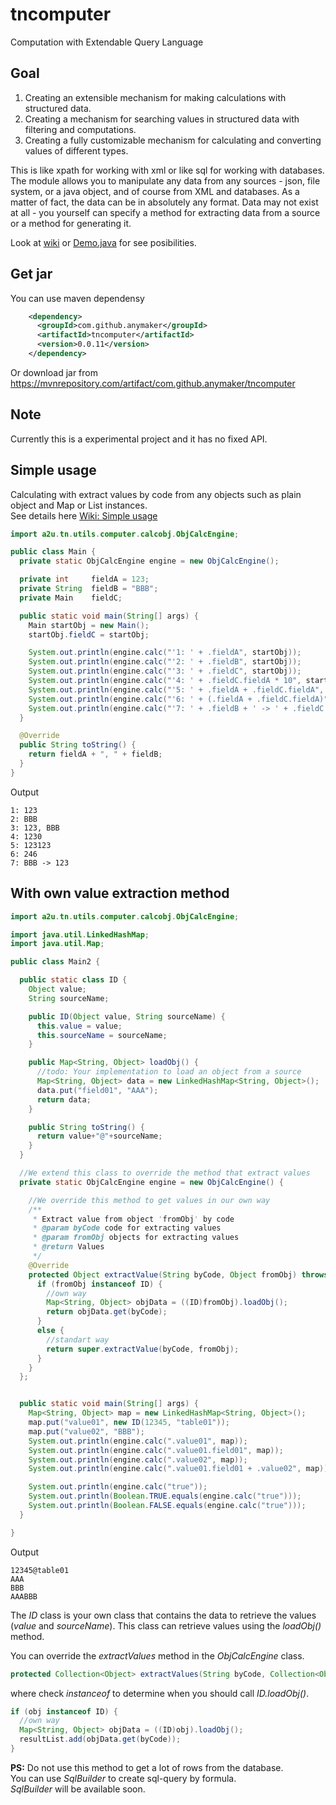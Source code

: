 # tncomputer
Computation with Extendable Query Language


## Goal
1. Creating an extensible mechanism for making calculations with structured data.
2. Creating a mechanism for searching values in structured data with filtering and computations.
3. Creating a fully customizable mechanism for calculating and converting values of different types.

This is like xpath for working with xml or like sql for working with databases. \
The module allows you to manipulate any data from any sources - json, file system, or a java object, and of course from XML and databases. 
As a matter of fact, the data can be in absolutely any format.
Data may not exist at all - you yourself can specify a method for extracting data from a source or a method for generating it.


Look at [wiki](https://github.com/anymaker/tncomputer/wiki)
or [Demo.java](https://github.com/anymaker/tncomputer/blob/master/test/a2u/tn/utils/computer/Demo.java)
for see posibilities.


## Get jar
You can use maven dependensy
```xml
    <dependency>
      <groupId>com.github.anymaker</groupId>
      <artifactId>tncomputer</artifactId>
      <version>0.0.11</version>
    </dependency>
```
Or download jar from https://mvnrepository.com/artifact/com.github.anymaker/tncomputer


## Note
Currently this is a experimental project and it has no fixed API.

## Simple usage
Calculating with extract values by code from any objects such as plain object and Map or List instances. \
See details here [Wiki: Simple usage](https://github.com/anymaker/tncomputer/wiki/Simple-usage)

```java
import a2u.tn.utils.computer.calcobj.ObjCalcEngine;

public class Main {
  private static ObjCalcEngine engine = new ObjCalcEngine();

  private int     fieldA = 123;
  private String  fieldB = "BBB";
  private Main    fieldC;

  public static void main(String[] args) {
    Main startObj = new Main();
    startObj.fieldC = startObj;

    System.out.println(engine.calc("'1: ' + .fieldA", startObj));
    System.out.println(engine.calc("'2: ' + .fieldB", startObj));
    System.out.println(engine.calc("'3: ' + .fieldC", startObj));
    System.out.println(engine.calc("'4: ' + .fieldC.fieldA * 10", startObj));
    System.out.println(engine.calc("'5: ' + .fieldA + .fieldC.fieldA", startObj));
    System.out.println(engine.calc("'6: ' + (.fieldA + .fieldC.fieldA)", startObj));
    System.out.println(engine.calc("'7: ' + .fieldB + ' -> ' + .fieldC.fieldA", startObj));
  }

  @Override
  public String toString() {
    return fieldA + ", " + fieldB;
  }
}
```
Output
```
1: 123
2: BBB
3: 123, BBB
4: 1230
5: 123123
6: 246
7: BBB -> 123
```

## With own value extraction method

```java
import a2u.tn.utils.computer.calcobj.ObjCalcEngine;

import java.util.LinkedHashMap;
import java.util.Map;

public class Main2 {

  public static class ID {
    Object value;
    String sourceName;

    public ID(Object value, String sourceName) {
      this.value = value;
      this.sourceName = sourceName;
    }

    public Map<String, Object> loadObj() {
      //todo: Your implementation to load an object from a source
      Map<String, Object> data = new LinkedHashMap<String, Object>();
      data.put("field01", "AAA");
      return data;
    }

    public String toString() {
      return value+"@"+sourceName;
    }
  }

  //We extend this class to override the method that extract values
  private static ObjCalcEngine engine = new ObjCalcEngine() {

    //We override this method to get values in our own way
    /**
     * Extract value from object 'fromObj' by code
     * @param byCode code for extracting values
     * @param fromObj objects for extracting values
     * @return Values
     */
    @Override
    protected Object extractValue(String byCode, Object fromObj) throws Exception {
      if (fromObj instanceof ID) {
        //own way
        Map<String, Object> objData = ((ID)fromObj).loadObj();
        return objData.get(byCode);
      }
      else {
        //standart way
        return super.extractValue(byCode, fromObj);
      }
    }
  };


  public static void main(String[] args) {
    Map<String, Object> map = new LinkedHashMap<String, Object>();
    map.put("value01", new ID(12345, "table01"));
    map.put("value02", "BBB");
    System.out.println(engine.calc(".value01", map));
    System.out.println(engine.calc(".value01.field01", map));
    System.out.println(engine.calc(".value02", map));
    System.out.println(engine.calc(".value01.field01 + .value02", map));

    System.out.println(engine.calc("true"));
    System.out.println(Boolean.TRUE.equals(engine.calc("true")));
    System.out.println(Boolean.FALSE.equals(engine.calc("true")));
  }

}
```
Output
```
12345@table01
AAA
BBB
AAABBB
```

The *ID* class is your own class that contains the data to retrieve the values ​​(*value* and *sourceName*). 
This class can retrieve values ​​using the *loadObj()* method.

You can override the *extractValues* method in the *ObjCalcEngine* class.
```java
protected Collection<Object> extractValues(String byCode, Collection<Object> fromObjList)
``` 
where check *instanceof* to determine when you should call *ID.loadObj()*.
```java
if (obj instanceof ID) {
  //own way
  Map<String, Object> objData = ((ID)obj).loadObj();
  resultList.add(objData.get(byCode));
}
```

**PS:** Do not use this method to get a lot of rows from the database. \
You can use *SqlBuilder* to create sql-query by formula. \
*SqlBuilder* will be available soon.